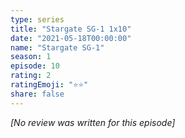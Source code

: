 ```yaml
---
type: series
title: "Stargate SG-1 1x10"
date: "2021-05-18T00:00:00"
name: "Stargate SG-1"
season: 1
episode: 10
rating: 2
ratingEmoji: "⭐️⭐️"
share: false
---
```


_[No review was written for this episode]_
